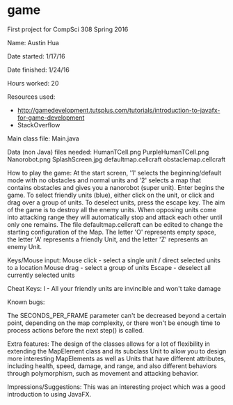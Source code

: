 # game
First project for CompSci 308 Spring 2016

Name: Austin Hua

Date started: 1/17/16

Date finished: 1/24/16

Hours worked: 20

Resources used: 
 - http://gamedevelopment.tutsplus.com/tutorials/introduction-to-javafx-for-game-development
 - StackOverflow

Main class file: 
Main.java

Data (non Java) files needed:
HumanTCell.png
PurpleHumanTCell.png
Nanorobot.png
SplashScreen.jpg
defaultmap.cellcraft
obstaclemap.cellcraft

How to play the game:
At the start screen, '1' selects the beginning/default mode with no obstacles and normal units and '2' selects a map that contains obstacles and gives you a nanorobot (super unit). Enter begins the game.
To select friendly units (blue), either click on the unit, or click and drag over a group of units.
To deselect units, press the escape key.
The aim of the game is to destroy all the enemy units.
When opposing units come into attacking range they will automatically stop and attack each other until only one remains.
The file defaultmap.cellcraft can be edited to change the starting configuration of the Map. The letter 'O' represents empty space, the letter 'A' represents a friendly Unit, and the letter 'Z' represents an enemy Unit.

Keys/Mouse input:
Mouse click - select a single unit / direct selected units to a location
Mouse drag - select a group of units
Escape - deselect all currently selected units

Cheat Keys:
I - All your friendly units are invincible and won't take damage

Known bugs:

The SECONDS\_PER\_FRAME parameter can't be decreased beyond a certain point, depending on the map complexity, or there won't be enough time to process actions before the next step() is called.

Extra features:
The design of the classes allows for a lot of flexibility in extending the MapElement class and its subclass Unit to allow you to design more interesting MapElements as well as Units that have different attributes, including health, speed, damage, and range, and also different behaviors through polymorphism, such as movement and attacking behavior. 

Impressions/Suggestions:
This was an interesting project which was a good introduction to using JavaFX.
